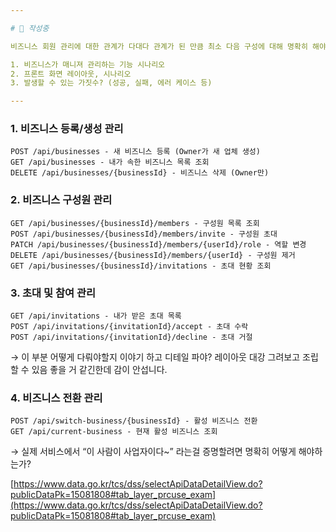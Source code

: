 ```yaml
---

# 🚧 작성중

비즈니스 회원 관리에 대한 관계가 다대다 관계가 된 만큼 최소 다음 구성에 대해 명확히 해야됩니다.

1. 비즈니스가 매니져 관리하는 기능 시나리오
2. 프론트 화면 레이아웃, 시나리오
3. 발생할 수 있는 가짓수? (성공, 실패, 에러 케이스 등)

---
```


### 1. **비즈니스 등록/생성 관리**

```
POST /api/businesses - 새 비즈니스 등록 (Owner가 새 업체 생성)
GET /api/businesses - 내가 속한 비즈니스 목록 조회
DELETE /api/businesses/{businessId} - 비즈니스 삭제 (Owner만)
```

### 2. **비즈니스 구성원 관리**

```
GET /api/businesses/{businessId}/members - 구성원 목록 조회
POST /api/businesses/{businessId}/members/invite - 구성원 초대
PATCH /api/businesses/{businessId}/members/{userId}/role - 역할 변경
DELETE /api/businesses/{businessId}/members/{userId} - 구성원 제거
GET /api/businesses/{businessId}/invitations - 초대 현황 조회
```

### 3. **초대 및 참여 관리**

```
GET /api/invitations - 내가 받은 초대 목록
POST /api/invitations/{invitationId}/accept - 초대 수락
POST /api/invitations/{invitationId}/decline - 초대 거절
```

→ 이 부분 어떻게 다뤄야할지 이야기 하고 디테일 파야? 레이아웃 대강 그려보고 조립할 수 있음 좋을 거 같긴한데 감이 안섭니다.

### 4. **비즈니스 전환 관리**

```
POST /api/switch-business/{businessId} - 활성 비즈니스 전환
GET /api/current-business - 현재 활성 비즈니스 조회
```

→ 실제 서비스에서 “이 사람이 사업자이다~” 라는걸 증명할려면 명확히 어떻게 해야하는가?

[https://www.data.go.kr/tcs/dss/selectApiDataDetailView.do?publicDataPk=15081808#tab_layer_prcuse_exam](https://www.data.go.kr/tcs/dss/selectApiDataDetailView.do?publicDataPk=15081808#tab_layer_prcuse_exam)